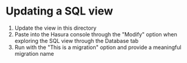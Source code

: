 # Updating a SQL view

1. Update the view in this directory
2. Paste into the Hasura console through the "Modify" option when exploring the SQL view through the Database tab
3. Run with the "This is a migration" option and provide a meaningful migration name